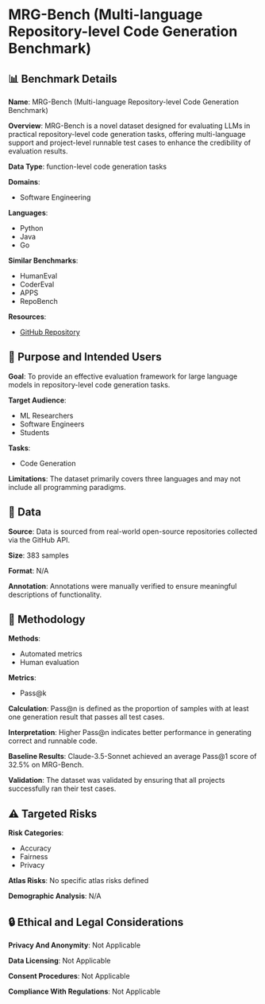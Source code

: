 # MRG-Bench (Multi-language Repository-level Code Generation Benchmark)

## 📊 Benchmark Details

**Name**: MRG-Bench (Multi-language Repository-level Code Generation Benchmark)

**Overview**: MRG-Bench is a novel dataset designed for evaluating LLMs in practical repository-level code generation tasks, offering multi-language support and project-level runnable test cases to enhance the credibility of evaluation results.

**Data Type**: function-level code generation tasks

**Domains**:
- Software Engineering

**Languages**:
- Python
- Java
- Go

**Similar Benchmarks**:
- HumanEval
- CoderEval
- APPS
- RepoBench

**Resources**:
- [GitHub Repository](https://github.com/MRG-Bench/MRG-Bench)

## 🎯 Purpose and Intended Users

**Goal**: To provide an effective evaluation framework for large language models in repository-level code generation tasks.

**Target Audience**:
- ML Researchers
- Software Engineers
- Students

**Tasks**:
- Code Generation

**Limitations**: The dataset primarily covers three languages and may not include all programming paradigms.

## 💾 Data

**Source**: Data is sourced from real-world open-source repositories collected via the GitHub API.

**Size**: 383 samples

**Format**: N/A

**Annotation**: Annotations were manually verified to ensure meaningful descriptions of functionality.

## 🔬 Methodology

**Methods**:
- Automated metrics
- Human evaluation

**Metrics**:
- Pass@k

**Calculation**: Pass@n is defined as the proportion of samples with at least one generation result that passes all test cases.

**Interpretation**: Higher Pass@n indicates better performance in generating correct and runnable code.

**Baseline Results**: Claude-3.5-Sonnet achieved an average Pass@1 score of 32.5% on MRG-Bench.

**Validation**: The dataset was validated by ensuring that all projects successfully ran their test cases.

## ⚠️ Targeted Risks

**Risk Categories**:
- Accuracy
- Fairness
- Privacy

**Atlas Risks**:
No specific atlas risks defined

**Demographic Analysis**: N/A

## 🔒 Ethical and Legal Considerations

**Privacy And Anonymity**: Not Applicable

**Data Licensing**: Not Applicable

**Consent Procedures**: Not Applicable

**Compliance With Regulations**: Not Applicable
